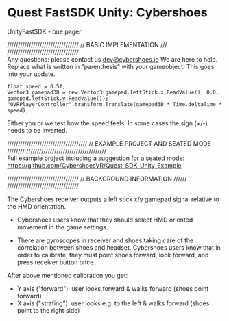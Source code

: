 # Quest FastSDK Unity: Cybershoes
UnityFastSDK - one pager

///////////////////////////////// 
//  BASIC IMPLEMENTATION  /// 
/////////////////////////////////  
Any questions: please contact us dev@cybershoes.io  We are here to help.  
Replace what is written in "parenthesis" with your gameobject. This goes into your update.

```
float speed = 0.5f;
Vector3 gamepad3D = new Vector3(gamepad.leftStick.x.ReadValue(), 0.0, gamepad.leftStick.y.ReadValue());
"OVRPlayerController".transform.Translate(gamepad3D * Time.deltaTime * speed);

```
Either you or we test how the speed feels. In some cases the sign (+/-) needs to be inverted.

///////////////////////////////////// 
//  EXAMPLE PROJECT AND SEATED MODE  //////// 
/////////////////////////////////////  
Full example project including a suggestion for a seated mode: https://github.com/CybershoesVR/Quest_SDK_Unity_Example '

/////////////////////////////////
// BACKGROUND INFORMATION  //////
/////////////////////////////////

The Cybershoes receiver outputs a left stick x/y gamepad signal relative to the HMD orientation.  

* Cybershoes users know that they should select HMD oriented movement in the game settings. 

* There are gyroscopes in receiver and shoes taking care of the correlation between shoes and headset. 
Cybershoes users know that in order to calibrate, they must point shoes forward, look forward, and press receiver button once. 

After above mentioned calibration you get:
* Y axis ("forward"): user looks forward & walks forward (shoes point forward)
* X axis ("strafing"): user looks e.g. to the left & walks forward (shoes point to the right side)
